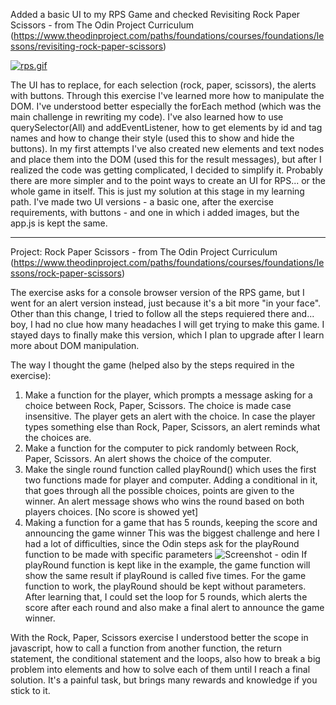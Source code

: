 Added a basic UI to my RPS Game and checked Revisiting Rock Paper Scissors - from The Odin Project Curriculum (https://www.theodinproject.com/paths/foundations/courses/foundations/lessons/revisiting-rock-paper-scissors)

[![rps.gif](https://i.postimg.cc/VLH8Wj4P/rps.gif)](https://postimg.cc/6yRg94DM)


The UI has to replace, for each selection (rock, paper, scissors), the alerts with buttons. 
Through this exercise I've learned more how to manipulate the DOM. I've understood better especially the forEach
method (which was the main challenge in rewriting my code). I've also learned how to use querySelector(All) and addEventListener, how to
get elements by id and tag names and how to change their style (used this to show and hide the buttons). 
In my first attempts I've also created new elements and text nodes and place them into the DOM (used this for the result messages), but after I realized the code was getting complicated, I decided to simplify it. 
Probably there are more simpler and to the point ways to create an UI for RPS... or the whole game in itself. 
This is just my solution at this stage in my learning path. 
I've made two UI versions - a basic one, after the exercise requirements, with buttons - and one in which i added images, but the app.js is kept the same. 


----------------------------------------------------------------------------------------------------------------------

Project: Rock Paper Scissors - from The Odin Project Curriculum (https://www.theodinproject.com/paths/foundations/courses/foundations/lessons/rock-paper-scissors)


The exercise asks for a console browser version of the RPS game, but I went for an alert version instead, just because it's a bit more "in your face". Other than this change, I tried to follow all the steps requiered there and... boy, I had no clue how many headaches I will get trying to make this game. I stayed days to finally make this version, which I plan to upgrade after I learn more about DOM manipulation. 

The way I thought the game (helped also by the steps required in the exercise):
1. Make a function for the player, which prompts a message asking for a choice between Rock, Paper, Scissors. The choice is made case insensitive. The player gets an alert with the choice. In case the player types something else than Rock, Paper, Scissors, an alert reminds what the choices are. 
2. Make a function for the computer to pick randomly between Rock, Paper, Scissors. An alert shows the choice of the computer.
3. Make the single round function called playRound() which uses the first two functions made for player and computer. Adding a conditional in it, that goes through all the possible choices, points are given to the winner. An alert message shows who wins the round based on both players choices. [No score is showed yet]
4. Making a function for a game that has 5 rounds, keeping the score and announcing the game winner
This was the biggest challenge and here I had a lot of difficulties, since the Odin steps ask for the playRound function to be made with specific parameters 
![Screenshot - odin](https://user-images.githubusercontent.com/84788709/126489108-a8b7ed94-1bba-46a9-9579-dc942f688121.png)
If playRound function is kept like in the example, the game function will show the same result if playRound is called five times. For the game function to work, the playRound should be kept without parameters. 
After learning that, I could set the loop for 5 rounds, which alerts the score after each round and also make a final alert to announce the game winner. 

With the Rock, Paper, Scissors exercise I understood better the scope in javascript, how to call a function from another function, the return statement, the conditional statement and the loops, also how to break a big problem into elements and how to solve each of them until  I reach a final solution. It's a painful task, but brings many rewards and knowledge if you stick to it. 
